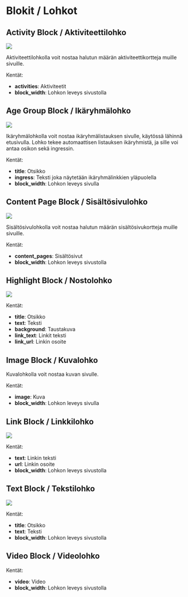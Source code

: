 # Blokit / Lohkot

## Activity Block / Aktiviteettilohko

![](/images/activityblock.png)

Aktiviteettilohkolla voit nostaa halutun määrän aktiviteettikortteja muille sivuille.

Kentät:
- **activities**: Aktiviteetit 
- **block_width**: Lohkon leveys sivustolla

## Age Group Block / Ikäryhmälohko

![](/images/agegroupblock.png)

Ikäryhmälohkolla voit nostaa ikäryhmälistauksen sivulle, käytössä lähinnä etusivulla. Lohko tekee automaattisen listauksen ikäryhmistä, ja sille voi antaa osikon sekä ingressin.

Kentät:
- **title**: Otsikko
- **ingress**: Teksti joka näytetään ikäryhmälinkkien yläpuolella
- **block_width**: Lohkon leveys sivulla

## Content Page Block / Sisältösivulohko

![](/images/contentpageblock.png)

Sisältösivulohkolla voit nostaa halutun määrän sisältösivukortteja muille sivuille.

Kentät:
- **content_pages**: Sisältösivut
- **block_width**: Lohkon leveys sivustolla

## Highlight Block / Nostolohko

![](/images/highlightblock.png)

Kentät:
- **title**: Otsikko
- **text**: Teksti
- **background**: Taustakuva
- **link_text**: Linkit teksti
- **link_url**: Linkin osoite

## Image Block / Kuvalohko

Kuvalohkolla voit nostaa kuvan sivulle.

Kentät:
- **image**: Kuva
- **block_width**: Lohkon leveys sivulla

## Link Block / Linkkilohko

![](/images/linkblock.png)

Kentät:
- **text**: Linkin teksti
- **url**: Linkin osoite
- **block_width**: Lohkon leveys sivustolla

## Text Block / Tekstilohko

![](/images/textblock.png)

Kentät:
- **title**: Otsikko
- **text**: Teksti
- **block_width**: Lohkon leveys sivustolla

## Video Block / Videolohko

Kentät:
- **video**: Video
- **block_width**: Lohkon leveys sivustolla